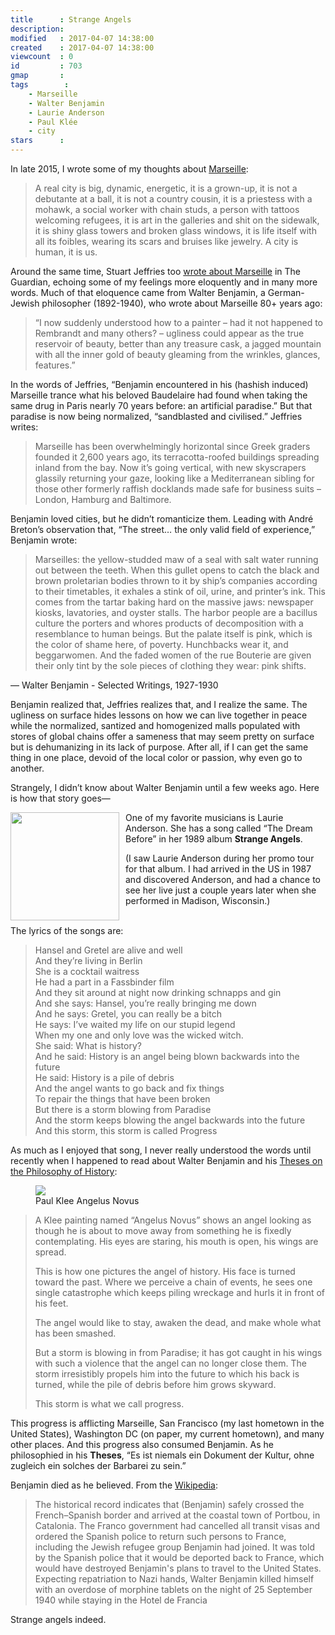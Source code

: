 ```yaml
---
title      : Strange Angels
description: 
modified   : 2017-04-07 14:38:00
created    : 2017-04-07 14:38:00
viewcount  : 0
id         : 703
gmap       : 
tags        :
    - Marseille
    - Walter Benjamin
    - Laurie Anderson
    - Paul Klée
    - city
stars      : 
---
```


In late 2015, I wrote some of my thoughts about [Marseille](City):

> A real city is big, dynamic, energetic, it is a grown-up, it is not a debutante at a ball, it is not a country cousin, it is a priestess with a mohawk, a social worker with chain studs, a person with tattoos welcoming refugees, it is art in the galleries and shit on the sidewalk, it is shiny glass towers and broken glass windows, it is life itself with all its foibles, wearing its scars and bruises like jewelry. A city is human, it is us.

Around the same time, Stuart Jeffries too [wrote about Marseille](https://www.theguardian.com/cities/2015/sep/21/walter-benjamin-marseille-moscow-cities) in The Guardian, echoing some of my feelings more eloquently and in many more words. Much of that eloquence came from Walter Benjamin, a German-Jewish philosopher (1892-1940), who wrote about Marseille 80+ years ago:

> “I now suddenly understood how to a painter – had it not happened to Rembrandt and many others? – ugliness could appear as the true reservoir of beauty, better than any treasure cask, a jagged mountain with all the inner gold of beauty gleaming from the wrinkles, glances, features.” 

In the words of Jeffries, “Benjamin encountered in his (hashish induced) Marseille trance what his beloved Baudelaire had found when taking the same drug in Paris nearly 70 years before: an artificial paradise.” But that paradise is now being normalized, “sandblasted and civilised.” Jeffries writes:

> Marseille has been overwhelmingly horizontal since Greek graders founded it 2,600 years ago, its terracotta-roofed buildings spreading inland from the bay. Now it’s going vertical, with new skyscrapers glassily returning your gaze, looking like a Mediterranean sibling for those other formerly raffish docklands made safe for business suits – London, Hamburg and Baltimore.

Benjamin loved cities, but he didn’t romanticize them. Leading with André Breton’s observation that, “The street… the only valid field of experience,” Benjamin wrote:

> Marseilles: the yellow-studded maw of a seal with salt water running out between the teeth. When this gullet opens to catch the black and brown proletarian bodies thrown to it by ship’s companies according to their timetables, it exhales a stink of oil, urine, and printer’s ink. This comes from the tartar baking hard on the massive jaws: newspaper kiosks, lavatories, and oyster stalls. The harbor people are a bacillus culture the porters and whores products of decomposition with a resemblance to human beings. But the palate itself is pink, which is the color of shame here, of poverty. Hunchbacks wear it, and beggarwomen. And the faded women of the rue Bouterie are given their only tint by the sole pieces of clothing they wear: pink shifts.

— Walter Benjamin - Selected Writings, 1927-1930

Benjamin realized that, Jeffries realizes that, and I realize the same. The ugliness on surface hides lessons on how we can live together in peace while the normalized, santized and homogenized malls populated with stores of global chains offer a sameness that may seem pretty on surface but is dehumanizing in its lack of purpose. After all, if I can get the same thing in one place, devoid of the local color or passion, why even go to another.

Strangely, I didn’t know about Walter Benjamin until a few weeks ago. Here is how that story goes—

<img src="strange-angels.jpg" width="174" height="173" align="left" style="margin-right: 10px;"> One of my favorite musicians is Laurie Anderson. She has a song called “The Dream Before” in her 1989 album **Strange Angels**.

<aside>(I saw Laurie Anderson during her promo tour for that album. I had arrived in the US in 1987 and discovered Anderson, and had a chance to see her live just a couple years later when she performed in Madison, Wisconsin.)</aside>

<br>

<p>The lyrics of the songs are:</p>

<blockquote>
<p>
Hansel and Gretel are alive and well<br>
And they’re living in Berlin<br>
She is a cocktail waitress<br>
He had a part in a Fassbinder film<br>
And they sit around at night now drinking schnapps and gin<br>
And she says: Hansel, you’re really bringing me down<br>
And he says: Gretel, you can really be a bitch<br>
He says: I’ve waited my life on our stupid legend<br>
When my one and only love was the wicked witch.<br>
She said: What is history?<br>
And he said: History is an angel being blown backwards into the future<br>
He said: History is a pile of debris<br>
And the angel wants to go back and fix things<br>
To repair the things that have been broken<br>
But there is a storm blowing from Paradise<br>
And the storm keeps blowing the angel backwards into the future<br>
And this storm, this storm is called Progress
</p>
</blockquote>

As much as I enjoyed that song, I never really understood the words until recently when I happened to read about Walter Benjamin and his [Theses on the Philosophy of History](https://en.wikipedia.org/wiki/Theses_on_the_Philosophy_of_History):

<figure>
    <img src="paul-klee-angelus-novus.jpg">
    <figcaption>Paul Klee Angelus Novus</figcaption>
</figure>

<blockquote>
<p>A Klee painting named “Angelus Novus” shows an angel looking as though he is about to move away from something he is fixedly contemplating. His eyes are staring, his mouth is open, his wings are spread.</p>

<p>This is how one pictures the angel of history. His face is turned toward the past. Where we perceive a chain of events, he sees one single catastrophe which keeps piling wreckage and hurls it in front of his feet.</p>

<p>The angel would like to stay, awaken the dead, and make whole what has been smashed.</p>

<p>But a storm is blowing in from Paradise; it has got caught in his wings with such a violence that the angel can no longer close them. The storm irresistibly propels him into the future to which his back is turned, while the pile of debris before him grows skyward.</p>

<p>This storm is what we call progress.</p>
</blockquote>

This progress is afflicting Marseille, San Francisco (my last hometown in the United States), Washington DC (on paper, my current hometown), and many other places. And this progress also consumed Benjamin. As he philosophied in his **Theses**, “<span class='punkish-pair' data-key='' data-val='There is no document of civilisation which is not at the same time a document of barbarism.'>Es ist niemals ein Dokument der Kultur, ohne zugleich ein solches der Barbarei zu sein.</span>”

Benjamin died as he believed. From the [Wikipedia](https://en.wikipedia.org/wiki/Walter_Benjamin#Exile_and_death): 

> The historical record indicates that (Benjamin) safely crossed the French–Spanish border and arrived at the coastal town of Portbou, in Catalonia. The Franco government had cancelled all transit visas and ordered the Spanish police to return such persons to France, including the Jewish refugee group Benjamin had joined. It was told by the Spanish police that it would be deported back to France, which would have destroyed Benjamin's plans to travel to the United States. Expecting repatriation to Nazi hands, Walter Benjamin killed himself with an overdose of morphine tablets on the night of 25 September 1940 while staying in the Hotel de Francia

Strange angels indeed.
